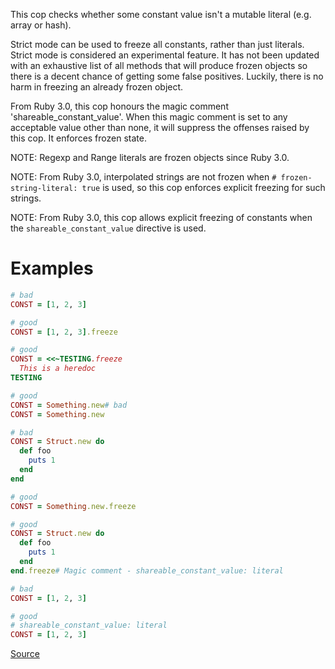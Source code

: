 
This cop checks whether some constant value isn't a
mutable literal (e.g. array or hash).

Strict mode can be used to freeze all constants, rather than
just literals.
Strict mode is considered an experimental feature. It has not been
updated with an exhaustive list of all methods that will produce
frozen objects so there is a decent chance of getting some false
positives. Luckily, there is no harm in freezing an already
frozen object.

From Ruby 3.0, this cop honours the magic comment
'shareable_constant_value'. When this magic comment is set to any
acceptable value other than none, it will suppress the offenses
raised by this cop. It enforces frozen state.

NOTE: Regexp and Range literals are frozen objects since Ruby 3.0.

NOTE: From Ruby 3.0, interpolated strings are not frozen when
`# frozen-string-literal: true` is used, so this cop enforces explicit
freezing for such strings.

NOTE: From Ruby 3.0, this cop allows explicit freezing of constants when
the `shareable_constant_value` directive is used.

# Examples

```ruby
# bad
CONST = [1, 2, 3]

# good
CONST = [1, 2, 3].freeze

# good
CONST = <<~TESTING.freeze
  This is a heredoc
TESTING

# good
CONST = Something.new# bad
CONST = Something.new

# bad
CONST = Struct.new do
  def foo
    puts 1
  end
end

# good
CONST = Something.new.freeze

# good
CONST = Struct.new do
  def foo
    puts 1
  end
end.freeze# Magic comment - shareable_constant_value: literal

# bad
CONST = [1, 2, 3]

# good
# shareable_constant_value: literal
CONST = [1, 2, 3]
```

[Source](http://www.rubydoc.info/gems/rubocop/RuboCop/Cop/Style/MutableConstant)